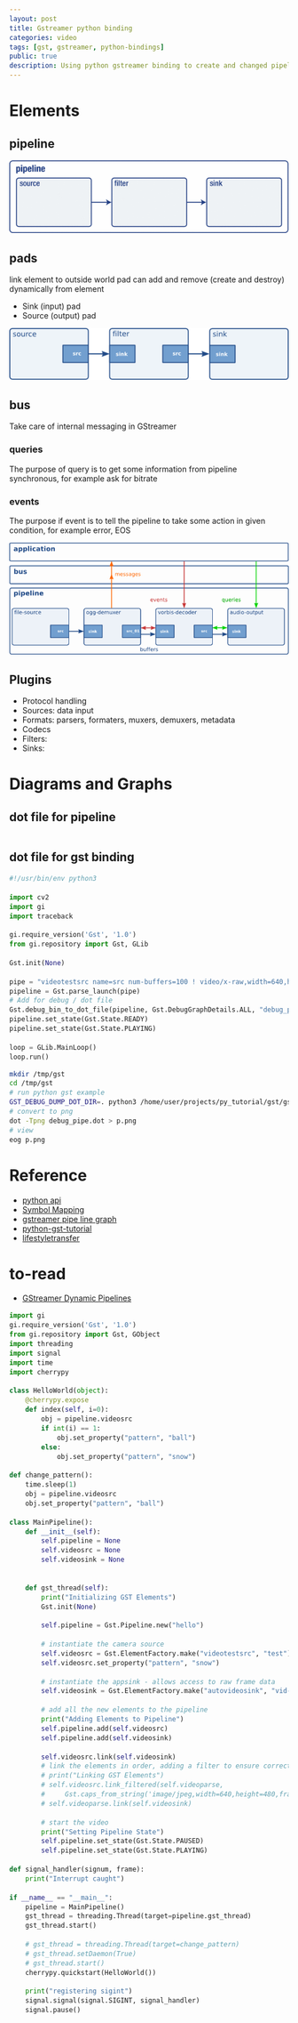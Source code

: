 ```yaml
---
layout: post
title: Gstreamer python binding
categories: video
tags: [gst, gstreamer, python-bindings]
public: true
description: Using python gstreamer binding to create and changed pipelines
---
```


# Elements
## pipeline
![](/images/2020-09-25-11-46-02.png)

## pads
link element to outside world
pad can add and remove (create and destroy) dynamically from element

- Sink (input) pad
- Source (output) pad

![](/images/2020-09-25-11-56-00.png)

## bus
Take care of internal messaging in GStreamer

### queries
The purpose of query is to get some information from pipeline synchronous, for example ask for bitrate

### events
The purpose if event is to tell the pipeline to take some action in given condition, for example error, EOS

![](/images/2020-09-25-18-40-59.png)

## Plugins
- Protocol handling
- Sources: data input
- Formats: parsers, formaters, muxers, demuxers, metadata
- Codecs
- Filters:
- Sinks:
   
# Diagrams and Graphs

## dot file for pipeline
```
```

## dot file for gst binding
```python
#!/usr/bin/env python3

import cv2
import gi
import traceback

gi.require_version('Gst', '1.0')
from gi.repository import Gst, GLib

Gst.init(None)

pipe = "videotestsrc name=src num-buffers=100 ! video/x-raw,width=640,height=480 ! autovideosink name=sink"
pipeline = Gst.parse_launch(pipe)
# Add for debug / dot file
Gst.debug_bin_to_dot_file(pipeline, Gst.DebugGraphDetails.ALL, "debug_pipe")
pipeline.set_state(Gst.State.READY)
pipeline.set_state(Gst.State.PLAYING)

loop = GLib.MainLoop()
loop.run()
```

```bash
mkdir /tmp/gst
cd /tmp/gst
# run python gst example
GST_DEBUG_DUMP_DOT_DIR=. python3 /home/user/projects/py_tutorial/gst/gst_step1.py
# convert to png
dot -Tpng debug_pipe.dot > p.png
# view
eog p.png
```


# Reference
- [python api](https://lazka.github.io/pgi-docs/Gst-1.0/index.html)
- [Symbol Mapping](https://lazka.github.io/pgi-docs/Gst-1.0/mapping.html)
- [gstreamer pipe line graph](https://developer.ridgerun.com/wiki/index.php/How_to_generate_a_Gstreamer_pipeline_diagram_(graph))
- [python-gst-tutorial](https://github.com/gkralik/python-gst-tutorial)
- [lifestyletransfer](http://lifestyletransfer.com)
# to-read
- [GStreamer Dynamic Pipelines](https://coaxion.net/blog/2014/01/gstreamer-dynamic-pipelines/)



```python
import gi
gi.require_version('Gst', '1.0')
from gi.repository import Gst, GObject
import threading
import signal
import time
import cherrypy

class HelloWorld(object):
    @cherrypy.expose
    def index(self, i=0):
        obj = pipeline.videosrc
        if int(i) == 1:
            obj.set_property("pattern", "ball")
        else:
            obj.set_property("pattern", "snow")

def change_pattern():
    time.sleep(1)
    obj = pipeline.videosrc
    obj.set_property("pattern", "ball")

class MainPipeline():
    def __init__(self):
        self.pipeline = None
        self.videosrc = None
        self.videosink = None

    
    def gst_thread(self):
        print("Initializing GST Elements")
        Gst.init(None)

        self.pipeline = Gst.Pipeline.new("hello")

        # instantiate the camera source
        self.videosrc = Gst.ElementFactory.make("videotestsrc", "test")
        self.videosrc.set_property("pattern", "snow")

        # instantiate the appsink - allows access to raw frame data
        self.videosink = Gst.ElementFactory.make("autovideosink", "vid-sink")
        
        # add all the new elements to the pipeline
        print("Adding Elements to Pipeline")
        self.pipeline.add(self.videosrc)
        self.pipeline.add(self.videosink)

        self.videosrc.link(self.videosink)
        # link the elements in order, adding a filter to ensure correct size and framerate
        # print("Linking GST Elements")
        # self.videosrc.link_filtered(self.videoparse,
        #     Gst.caps_from_string('image/jpeg,width=640,height=480,framerate=30/1'))
        # self.videoparse.link(self.videosink)

        # start the video
        print("Setting Pipeline State")
        self.pipeline.set_state(Gst.State.PAUSED)
        self.pipeline.set_state(Gst.State.PLAYING)

def signal_handler(signum, frame):
    print("Interrupt caught")

if __name__ == "__main__":
    pipeline = MainPipeline()
    gst_thread = threading.Thread(target=pipeline.gst_thread)
    gst_thread.start()

    # gst_thread = threading.Thread(target=change_pattern)
    # gst_thread.setDaemon(True)
    # gst_thread.start()
    cherrypy.quickstart(HelloWorld())

    print("registering sigint")
    signal.signal(signal.SIGINT, signal_handler)
    signal.pause()

```